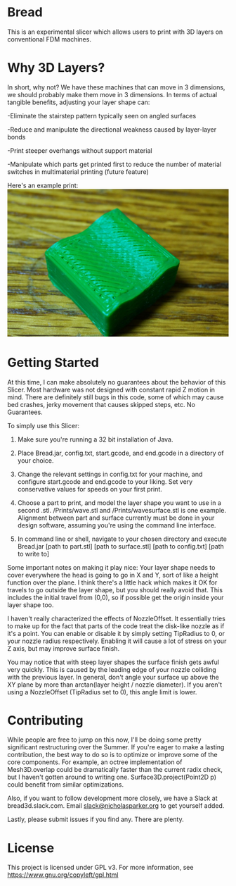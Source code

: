 Bread
==========

This is an experimental slicer which allows users to print with 3D layers on conventional FDM machines.

Why 3D Layers?
==========
In short, why not? We have these machines that can move in 3 dimensions, we should probably make them move in 3 dimensions. In terms of actual tangible benefits, adjusting your layer shape can:

-Eliminate the stairstep pattern typically seen on angled surfaces

-Reduce and manipulate the directional weakness caused by layer-layer bonds

-Print steeper overhangs without support material

-Manipulate which parts get printed first to reduce the number of material switches in multimaterial printing (future feature)

Here's an example print:
![Wavy.](/Pictures/wave.jpg?raw=true)

Getting Started
==========
At this time, I can make absolutely no guarantees about the behavior of this Slicer. Most hardware was not designed with constant rapid Z motion in mind. There are definitely still bugs in this code, some of which may cause bed crashes, jerky movement that causes skipped steps, etc. No Guarantees.

To simply use this Slicer:


1. Make sure you're running a 32 bit installation of Java.

2. Place Bread.jar, config.txt, start.gcode, and end.gcode in a directory of your choice.

3. Change the relevant settings in config.txt for your machine, and configure start.gcode and end.gcode to your liking. Set very conservative values for speeds on your first print. 

4. Choose a part to print, and model the layer shape you want to use in a second .stl. /Prints/wave.stl and /Prints/wavesurface.stl is one example. Alignment between part and surface currently must be done in your design software, assuming you're using the command line interface.

5. In command line or shell, navigate to your chosen directory and execute Bread.jar [path to part.stl] [path to surface.stl] [path to config.txt] [path to write to]

Some important notes on making it play nice:
Your layer shape needs to cover everywhere the head is going to go in X and Y, sort of like a height function over the plane. I think there's a little hack which makes it OK for travels to go outside the layer shape, but you should really avoid that. This includes the initial travel from (0,0), so if possible get the origin inside your layer shape too.

I haven't really characterized the effects of NozzleOffset. It essentially tries to make up for the fact that parts of the code treat the disk-like nozzle as if it's a point. You can enable or disable it by simply setting TipRadius to 0, or your nozzle radius respectively. Enabling it will cause a lot of stress on your Z axis, but may improve surface finish.

You may notice that with steep layer shapes the surface finish gets awful very quickly. This is caused by the leading edge of your nozzle colliding with the previous layer. In general, don't angle your surface up above the XY plane by more than arctan(layer height / nozzle diameter). If you aren't using a NozzleOffset (TipRadius set to 0), this angle limit is lower.

Contributing
==========
While people are free to jump on this now, I'll be doing some pretty significant restructuring over the Summer. If you're eager to make a lasting contribution, the best way to do so is to optimize or improve some of the core components. For example, an octree implementation of Mesh3D.overlap could be dramatically faster than the current radix check, but I haven't gotten around to writing one. Surface3D.project(Point2D p) could benefit from similar optimizations.

Also, if you want to follow development more closely, we have a Slack at bread3d.slack.com. Email slack@nicholasparker.org to get yourself added.

Lastly, please submit issues if you find any. There are plenty.

License
=========
This project is licensed under GPL v3. For more information, see https://www.gnu.org/copyleft/gpl.html
